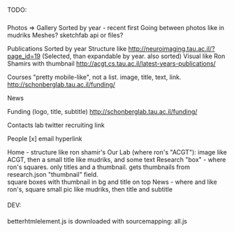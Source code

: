 #####
TODO:
#####

Photos => Gallery
    Sorted by year - recent first
    Going between photos like in mudriks
    Meshes? sketchfab api or files?
    
Publications
    Sorted by year
    Structure like http://neuroimaging.tau.ac.il/?page_id=19 (Selected, than expandable by year. also sorted)
    Visual like Ron Shamirs with thumbnail http://acgt.cs.tau.ac.il/latest-years-publications/

Courses
    "pretty mobile-like", not a list. image, title, text, link. http://schonberglab.tau.ac.il/funding/

News

Funding
    (logo, title, subtitle) http://schonberglab.tau.ac.il/funding/


Contacts
    lab twitter
    recruiting link


People
    [x] email hyperlink

Home - structure like ron shamir's
    Our Lab (where ron's "ACGT"): image like ACGT, then a small title like mudriks, and some text
    Research "box" - where ron's squares. only titles and a thumbnail. gets thumbnails from research.json "thumbnail" field.  
        square boxes with thumbnail in bg and title on top
    News - where and like ron's, square small pic like mudriks, then title and subtitle
    
####
DEV:
####
betterhtmlelement.js is downloaded with sourcemapping: all.js
